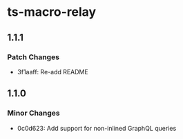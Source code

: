 # ts-macro-relay

## 1.1.1

### Patch Changes

- 3f1aaff: Re-add README

## 1.1.0

### Minor Changes

- 0c0d623: Add support for non-inlined GraphQL queries
